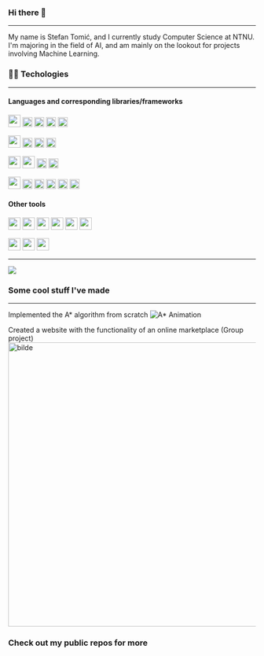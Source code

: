 ### Hi there 👋
- - -
My name is Stefan Tomić, and I currently study Computer Science at NTNU. I'm majoring in the field of AI, and am mainly on the lookout for projects involving Machine Learning.


### 👨‍💻 Techologies
- - -
#### Languages and corresponding libraries/frameworks
<code><img height="25" src="https://img.shields.io/badge/Python-FFD43B?style=for-the-badge&logo=python&logoColor=darkgreen"></code>
<code><img height="20" src="https://img.shields.io/badge/Django-092E20?style=for-the-badge&logo=django&logoColor=white"></code>
<code><img height="20" src="https://img.shields.io/badge/Pandas-2C2D72?style=for-the-badge&logo=pandas&logoColor=white"></code>
<code><img height="20" src="https://img.shields.io/badge/SciPy-654FF0?style=for-the-badge&logo=SciPy&logoColor=white"></code>
<code><img height="20" src="https://img.shields.io/badge/Jupyter-F37626.svg?&style=for-the-badge&logo=Jupyter&logoColor=white"></code>

<code><img height="25" src="https://img.shields.io/badge/Java-ED8B00?style=for-the-badge&logo=java&logoColor=white"></code>
<code><img height="20" src="https://img.shields.io/badge/Spring_Boot-F2F4F9?style=for-the-badge&logo=spring-boot"></code>
<code><img height="20" src="https://img.shields.io/badge/apache_maven-C71A36?style=for-the-badge&logo=apachemaven&logoColor=white"></code>
<code><img height="20" src="https://img.shields.io/badge/gradle-02303A?style=for-the-badge&logo=gradle&logoColor=white"></code>

<code><img height="25" src="https://img.shields.io/badge/HTML5-E34F26?style=for-the-badge&logo=html5&logoColor=white"></code>
<code><img height="25" src="https://img.shields.io/badge/CSS3-1572B6?style=for-the-badge&logo=css3&logoColor=white"></code>
<code><img height="20" src="https://img.shields.io/badge/Tailwind_CSS-38B2AC?style=for-the-badge&logo=tailwind-css&logoColor=white"></code>
<code><img height="20" src="https://img.shields.io/badge/Bootstrap-563D7C?style=for-the-badge&logo=bootstrap&logoColor=white"></code>

<code><img height="25" src="https://img.shields.io/badge/JavaScript-323330?style=for-the-badge&logo=javascript&logoColor=F7DF1E"></code>
<code><img height="20" src="https://img.shields.io/badge/TypeScript-007ACC?style=for-the-badge&logo=typescript&logoColor=white"></code>
<code><img height="20" src="https://img.shields.io/badge/next.js-000000?style=for-the-badge&logo=nextdotjs&logoColor=white"></code>
<code><img height="20" src="https://img.shields.io/badge/Yarn-2C8EBB?style=for-the-badge&logo=yarn&logoColor=white"></code>
<code><img height="20" src="https://img.shields.io/badge/Jest-C21325?style=for-the-badge&logo=jest&logoColor=white"></code>
<code><img height="20" src="https://img.shields.io/badge/eslint-3A33D1?style=for-the-badge&logo=eslint&logoColor=white"></code>

#### Other tools
<code><img height="25" src="https://img.shields.io/badge/Git-F05032?style=for-the-badge&logo=git&logoColor=white"></code>
<code><img height="25" src="https://img.shields.io/badge/Postman-FF6C37?style=for-the-badge&logo=Postman&logoColor=white"></code>
<code><img height="25" src="https://img.shields.io/badge/Docker-2CA5E0?style=for-the-badge&logo=docker&logoColor=white"></code>
<code><img height="25" src="https://img.shields.io/badge/microsoft%20azure-0089D6?style=for-the-badge&logo=microsoft-azure&logoColor=white"></code>
<code><img height="25" src="https://img.shields.io/badge/MySQL-00000F?style=for-the-badge&logo=mysql&logoColor=white"></code>
<code><img height="25" src="https://img.shields.io/badge/MongoDB-white?style=for-the-badge&logo=mongodb&logoColor=4EA94B"></code>

<code><img height="25" src="https://img.shields.io/badge/LaTeX-47A141?style=for-the-badge&logo=LaTeX&logoColor=white"></code>
<code><img height="25" src="https://img.shields.io/badge/Figma-F24E1E?style=for-the-badge&logo=figma&logoColor=white"></code>
<code><img height="25" src="https://img.shields.io/badge/gimp-5C5543?style=for-the-badge&logo=gimp&logoColor=white"></code>

- - -


<div style="width: 100%; display: flex">
  <a>
    <img align="center" width: 100% src="https://github-readme-streak-stats.herokuapp.com/?user=StefanTomic-NTNU&show_icons=true&theme=dark&layout=compact" />
  </a>
</div>


### Some cool stuff I've made

- - -
Implemented the A* algorithm from scratch
 ![A* Animation](https://user-images.githubusercontent.com/56115181/135229650-81b899cb-db6b-489a-bd17-6cea845116c3.gif)
 

Created a website with the functionality of an online marketplace (Group project)
<img width="578" alt="bilde" src="https://user-images.githubusercontent.com/56115181/135231302-928c2a40-b0cb-4bdd-aa0d-6bcba041595c.PNG">


### Check out my public repos for more
